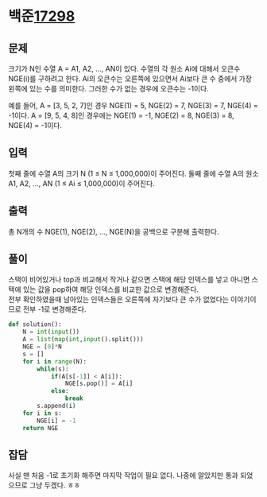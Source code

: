 # 백준[17298](https://www.acmicpc.net/problem/17298)
## 문제

크기가 N인 수열 A = A1, A2, ..., AN이 있다. 수열의 각 원소 Ai에 대해서 오큰수 NGE(i)를 구하려고 한다. Ai의 오큰수는 오른쪽에 있으면서 Ai보다 큰 수 중에서 가장 왼쪽에 있는 수를 의미한다. 그러한 수가 없는 경우에 오큰수는 -1이다.

예를 들어, A = [3, 5, 2, 7]인 경우 NGE(1) = 5, NGE(2) = 7, NGE(3) = 7, NGE(4) = -1이다. A = [9, 5, 4, 8]인 경우에는 NGE(1) = -1, NGE(2) = 8, NGE(3) = 8, NGE(4) = -1이다.

## 입력
첫째 줄에 수열 A의 크기 N (1 ≤ N ≤ 1,000,000)이 주어진다. 둘째 줄에 수열 A의 원소 A1, A2, ..., AN (1 ≤ Ai ≤ 1,000,000)이 주어진다.
## 출력
총 N개의 수 NGE(1), NGE(2), ..., NGE(N)을 공백으로 구분해 출력한다.
## 풀이
스택이 비어있거나 top과 비교해서 작거나 같으면 스택에 해당 인덱스를 넣고 아니면 스택에 있는 값을 pop하여 해당 인덱스를 비교한 값으로 변경해준다.  
전부 확인하였을때 남아있는 인덱스들은 오른쪽에 자기보다 큰 수가 없었다는 이야기이므로 전부 -1로 변경해준다.

```python
def solution():
    N = int(input())
    A = list(map(int,input().split()))
    NGE = [0]*N
    s = []
    for i in range(N):
        while(s):
            if(A[s[-1]] < A[i]):
                NGE[s.pop()] = A[i]
            else:
                break
        s.append(i)
    for i in s:
        NGE[i] = -1
    return NGE
```

## 잡담
사실 맨 처음 -1로 초기화 해주면 마지막 작업이 필요 없다. 나중에 알았지만 통과 되었으므로 그냥 두겠다. ㅎㅎ